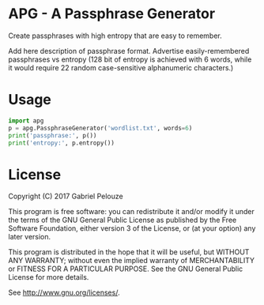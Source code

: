 # APG - A Passphrase Generator

Create passphrases with high entropy that are easy to remember.

Add here description of passphrase format. Advertise easily-remembered
passphrases vs entropy (128 bit of entropy is achieved with 6 words, while
it would require 22 random case-sensitive alphanumeric characters.)

# Usage

~~~python
import apg
p = apg.PassphraseGenerator('wordlist.txt', words=6)
print('passphrase:', p())
print('entropy:', p.entropy())
~~~


# License

Copyright (C) 2017  Gabriel Pelouze

This program is free software: you can redistribute it and/or modify it under
the terms of the GNU General Public License as published by the Free Software
Foundation, either version 3 of the License, or (at your option) any later
version.

This program is distributed in the hope that it will be useful, but WITHOUT ANY
WARRANTY; without even the implied warranty of MERCHANTABILITY or FITNESS FOR A
PARTICULAR PURPOSE.  See the GNU General Public License for more details.

See <http://www.gnu.org/licenses/>.
